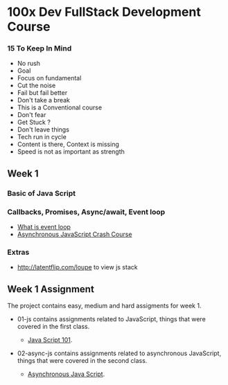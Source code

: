# 100x Dev FullStack Development Course 

### 15 To Keep In Mind
* No rush
* Goal
* Focus on fundamental
* Cut the noise
* Fail but fail better
* Don't take a break
* This is a Conventional course
* Don't fear
* Get Stuck ?
* Don't leave things
* Tech run in cycle
* Content is there, Context is missing
* Speed is not as important as strength


## Week 1
### Basic of Java Script


### Callbacks, Promises, Async/await, Event loop

* [What is event loop](https://www.youtube.com/watch?v=8aGhZQkoFbQ)
* [Asynchronous JavaScript Crash Course](https://www.youtube.com/watch?v=exBgWAIeIeg)


### Extras 
* http://latentflip.com/loupe to view js stack

## Week 1 Assignment

The project contains easy, medium and hard assigments for week 1.
- 01-js contains assignments related to JavaScript, things that were covered in the first class.
    - [Java Script 101](./Week_01_-_JS_Basics_and_Async/01-js/README.md).

- 02-async-js contains assignments related to asynchronous JavaScript, things that were covered in the second class.
    - [Asynchronous Java Script](./Week_01_-_JS_Basics_and_Async/02-async-js/README.md).

